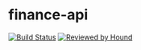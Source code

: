 # finance-api

[![Build Status](https://www.travis-ci.com/gabrieltanchen/finance-api.svg?branch=master)](https://www.travis-ci.com/gabrieltanchen/finance-api)
[![Reviewed by Hound](https://img.shields.io/badge/Reviewed_by-Hound-8E64B0.svg)](https://houndci.com)
